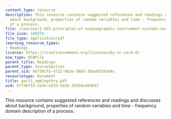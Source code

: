 ```yaml
---
content_type: resource
description: This resource contains suggested references and readings and discusses
  about background, properties of random variables and time - frequency domain description
  of a process.
file: /courses/2-693-principles-of-oceanographic-instrument-systems-sensors-and-measurements-13-998-spring-2004/6f74bf553a3ee5335d1b39350ceb5647_part1_smplngthry.pdf
file_size: 160374
file_type: application/pdf
learning_resource_types:
- Readings
license: https://creativecommons.org/licenses/by-nc-sa/4.0/
ocw_type: OCWFile
parent_title: Readings
parent_type: CourseSection
parent_uid: b6730cfa-4722-0b3e-50d3-30aa03593e0c
resourcetype: Document
title: part1_smplngthry.pdf
uid: 6f74bf55-3a3e-e533-5d1b-39350ceb5647
---
```

This resource contains suggested references and readings and discusses about background, properties of random variables and time - frequency domain description of a process.